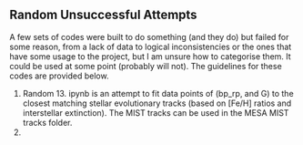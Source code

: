 ## Random Unsuccessful Attempts
A few sets of codes were built to do something (and they do) but failed for some reason, from a lack of data to logical inconsistencies or the ones that have some usage to the project, but I am unsure how to categorise them. It could be used at some point (probably will not). The guidelines for these codes are provided below.

1. Random 13. ipynb is an attempt to fit data points of (bp_rp, and G) to the closest matching stellar evolutionary tracks (based on [Fe/H] ratios and interstellar extinction). The MIST tracks can be used in the MESA MIST tracks folder.
2. 
